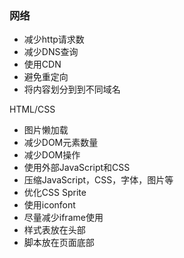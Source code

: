 ### 网络

- 减少http请求数
- 减少DNS查询
- 使用CDN
- 避免重定向
- 将内容划分到到不同域名

HTML/CSS

- 图片懒加载
- 减少DOM元素数量
- 减少DOM操作
- 使用外部JavaScript和CSS
- 压缩JavaScript，CSS，字体，图片等
- 优化CSS Sprite
- 使用iconfont
- 尽量减少iframe使用
- 样式表放在头部
- 脚本放在页面底部